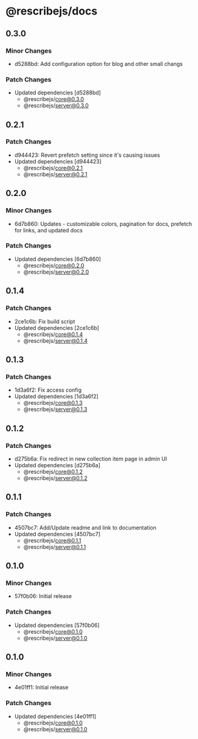 # @rescribejs/docs

## 0.3.0

### Minor Changes

-   d5288bd: Add configuration option for blog and other small changs

### Patch Changes

-   Updated dependencies [d5288bd]
    -   @rescribejs/core@0.3.0
    -   @rescribejs/server@0.3.0

## 0.2.1

### Patch Changes

-   d944423: Revert prefetch setting since it's causing issues
-   Updated dependencies [d944423]
    -   @rescribejs/core@0.2.1
    -   @rescribejs/server@0.2.1

## 0.2.0

### Minor Changes

-   6d7b860: Updates - customizable colors, pagination for docs, prefetch for links, and updated docs

### Patch Changes

-   Updated dependencies [6d7b860]
    -   @rescribejs/core@0.2.0
    -   @rescribejs/server@0.2.0

## 0.1.4

### Patch Changes

-   2ce1c6b: Fix build script
-   Updated dependencies [2ce1c6b]
    -   @rescribejs/core@0.1.4
    -   @rescribejs/server@0.1.4

## 0.1.3

### Patch Changes

-   1d3a6f2: Fix access config
-   Updated dependencies [1d3a6f2]
    -   @rescribejs/core@0.1.3
    -   @rescribejs/server@0.1.3

## 0.1.2

### Patch Changes

-   d275b6a: Fix redirect in new collection item page in admin UI
-   Updated dependencies [d275b6a]
    -   @rescribejs/core@0.1.2
    -   @rescribejs/server@0.1.2

## 0.1.1

### Patch Changes

-   4507bc7: Add/Update readme and link to documentation
-   Updated dependencies [4507bc7]
    -   @rescribejs/core@0.1.1
    -   @rescribejs/server@0.1.1

## 0.1.0

### Minor Changes

-   57f0b06: Initial release

### Patch Changes

-   Updated dependencies [57f0b06]
    -   @rescribejs/core@0.1.0
    -   @rescribejs/server@0.1.0

## 0.1.0

### Minor Changes

-   4e01ff1: Initial release

### Patch Changes

-   Updated dependencies [4e01ff1]
    -   @rescribejs/core@0.1.0
    -   @rescribejs/server@0.1.0
